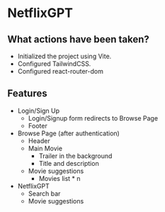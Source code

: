 # NetflixGPT

## What actions have been taken?
 - Initialized the project using Vite.
 - Configured TailwindCSS.
 - Configured react-router-dom

## Features
  - Login/Sign Up
    - Login/Signup form redirects to Browse Page
    - Footer
  - Browse Page (after authentication)
    - Header
    - Main Movie
      - Trailer in the background
      - Title and description
    - Movie suggestions
      - Movies list * n
  - NetflixGPT
    - Search bar
    - Movie suggestions

